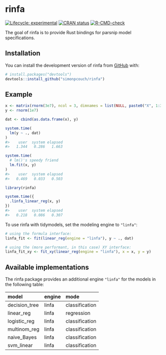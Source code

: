 
<!-- README.md is generated from README.Rmd. Please edit that file -->

# rinfa

<!-- badges: start -->

[![Lifecycle:
experimental](https://img.shields.io/badge/lifecycle-experimental-orange.svg)](https://lifecycle.r-lib.org/articles/stages.html#experimental)
[![CRAN
status](https://www.r-pkg.org/badges/version/rinfa)](https://CRAN.R-project.org/package=rinfa)
[![R-CMD-check](https://github.com/simonpcouch/rinfa/actions/workflows/R-CMD-check.yaml/badge.svg)](https://github.com/simonpcouch/rinfa/actions/workflows/R-CMD-check.yaml)
<!-- badges: end -->

The goal of rinfa is to provide Rust bindings for parsnip model
specifications.

## Installation

You can install the development version of rinfa from
[GitHub](https://github.com/) with:

``` r
# install.packages("devtools")
devtools::install_github("simonpcouch/rinfa")
```

## Example

``` r
x <- matrix(rnorm(3e7), ncol = 3, dimnames = list(NULL, paste0("X", 1:3)))
y <- rnorm(1e7)

dat <- cbind(as.data.frame(x), y)

system.time(
  lm(y ~ ., dat)
)
#>    user  system elapsed 
#>   1.344   0.286   1.663

system.time(
  # lm()'s speedy friend
  lm.fit(x, y)
)
#>    user  system elapsed 
#>   0.469   0.033   0.503

library(rinfa)

system.time({
  .linfa_linear_reg(x, y)
})
#>    user  system elapsed 
#>   0.218   0.086   0.307
```

To use rinfa with tidymodels, set the modeling engine to `"linfa"`:

``` r
# using the formula interface:
linfa_fit <- fit(linear_reg(engine = "linfa"), y ~ ., dat)

# using the (more performant, in this case) XY interface:
linfa_fit_xy <- fit_xy(linear_reg(engine = "linfa"), x = x, y = y)
```

## Available implementations

The rinfa package provides an additional engine `"linfa"` for the models
in the following table:

| model         | engine | mode           |
|:--------------|:-------|:---------------|
| decision_tree | linfa  | classification |
| linear_reg    | linfa  | regression     |
| logistic_reg  | linfa  | classification |
| multinom_reg  | linfa  | classification |
| naive_Bayes   | linfa  | classification |
| svm_linear    | linfa  | classification |
